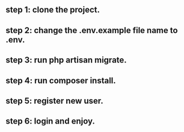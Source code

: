 ## step 1: clone the project.
## step 2: change the .env.example file name to .env.
## step 3: run php artisan migrate.
## step 4: run composer install.
## step 5: register new user.
## step 6: login and enjoy.